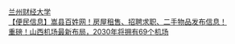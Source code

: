   
[兰州财经大学](http://www.dianyue.me/archives/005/f41l7lu23rvcjylp/)  
[【便民信息】嵩县百姓网！房屋租售、招聘求职、二手物品发布信息！](http://www.dianyue.me/archives/979/oca4780ryje7f76z/)  
[重磅！山西机场最新布局，2030年将拥有69个机场](http://www.dianyue.me/archives/853/xrb7hr9corkz24dp/)